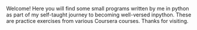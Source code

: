 Welcome! Here you will find some small programs written by me in python as part of my self-taught journey to becoming well-versed inpython. These are practice exercises from various Coursera courses.
Thanks for visiting. 
